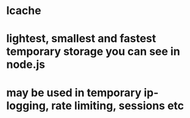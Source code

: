 # lcache
# lightest, smallest and fastest temporary storage you can see in node.js
# may be used in temporary ip-logging, rate limiting, sessions etc
